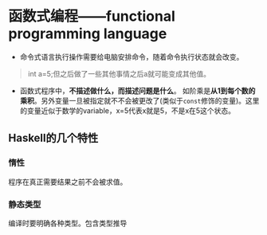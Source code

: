# 函数式编程——functional programming language
- 命令式语言执行操作需要给电脑安排命令，随着命令执行状态就会改变。  
>int a=5;但之后做了一些其他事情之后a就可能变成其他值。  

- 函数式程序中，**不描述做什么，而描述问题是什么**。
如阶乘是**从1到每个数的乘积**。另外变量一旦被指定就不不会被更改了(类似于`const`修饰的变量)。这里的变量近似于数学的variable，x=5代表x就是5，不是x在5这个状态。

## Haskell的几个特性
### 惰性  
程序在真正需要结果之前不会被求值。
### 静态类型  
编译时要明确各种类型。包含类型推导
